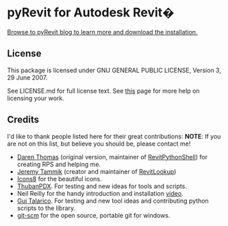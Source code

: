 # pyRevit for Autodesk Revit�

[Browse to pyRevit blog to learn more and download the installation.](http://eirannejad.github.io/pyRevit/)

## License

This package is licensed under  GNU GENERAL PUBLIC LICENSE, Version 3, 29 June 2007.

See LICENSE.md for full license text.
See [this](http://choosealicense.com/) page for more help on licensing your work.

## Credits

I'd like to thank people listed here for their great contributions:
**NOTE**: If you are not on this list, but believe you should be, please contact me!

- [Daren Thomas](https://github.com/daren-thomas) (original version, maintainer of [RevitPythonShell](https://github.com/architecture-building-systems/revitpythonshell)) for creating RPS and helping me.
- [Jeremy Tammik](https://github.com/jeremytammik) (creator and maintainer of [RevitLookup](https://github.com/jeremytammik/RevitLookup))
- [Icons8](https://icons8.com/) for the beautiful icons.
- [ThubanPDX](https://github.com/ThubanPDX). For testing and new ideas for tools and scripts.
- Neil Reilly for the handy introduction and installation [video](https://www.youtube.com/watch?v=71rvCspWNHs).
- [Gui Talarico](https://github.com/gtalarico). For testing and new tool ideas and contributing python scripts to the library.
- [git-scm](https://git-scm.com) for the open source, portable git for windows.
